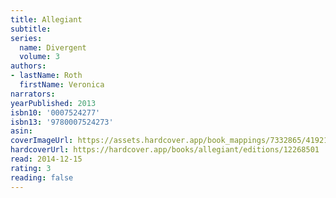 ```yaml
---
title: Allegiant
subtitle:
series:
  name: Divergent
  volume: 3
authors:
- lastName: Roth
  firstName: Veronica
narrators:
yearPublished: 2013
isbn10: '0007524277'
isbn13: '9780007524273'
asin:
coverImageUrl: https://assets.hardcover.app/book_mappings/7332865/419210581e00bc85c6c474461ea9c0fe21275ddf.jpeg
hardcoverUrl: https://hardcover.app/books/allegiant/editions/12268501
read: 2014-12-15
rating: 3
reading: false
---
```

